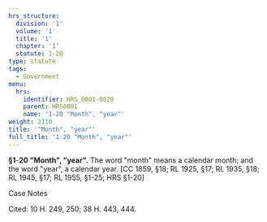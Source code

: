 ```yaml
---
hrs_structure:
  division: '1'
  volume: '1'
  title: '1'
  chapter: '1'
  statute: 1-20
type: statute
tags:
  - Government
menu:
  hrs:
    identifier: HRS_0001-0020
    parent: HRS0001
    name: '1-20 "Month", "year"'
weight: 2110
title: '"Month", "year"'
full_title: '1-20 "Month", "year"'
---
```

**§1**-**20 "Month", "year".** The word "month" means a calendar month; and the word "year", a calendar year. [CC 1859, §18; RL 1925, §17; RL 1935, §18; RL 1945, §17; RL 1955, §1-25; HRS §1-20]

Case Notes

Cited: 10 H. 249, 250; 38 H. 443, 444.